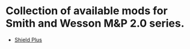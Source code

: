 # Collection of available mods for Smith and Wesson M&P 2.0 series.
- [Shield Plus](shield_plus_mods.md)
